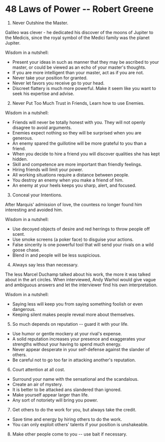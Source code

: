# 48 Laws of Power -- Robert Greene

1. Never Outshine the Master.

Galileo was clever - he dedicated his discover of the moons of Jupiter to the Medicis, since the royal symbol of the Medici family was the planet Jupiter.

Wisdom in a nutshell:

- Present your ideas in such as manner that they may be ascribed to your master, or could be viewed as an echo of your master's thoughts.
- If you are more intelligent than your master, act as if you are not.
- Never take your position for granted.
- Never let favors you receive go to your head.
- Discreet flattery is much more powerful. Make it seem like you want to seek his expertise and advise.

2. Never Put Too Much Trust in Friends, Learn how to use Enemies.

Wisdom in a nutshell:

- Friends will never be totally honest with you. They will not openly disagree to avoid arguments.
- Enemies expect nothing so they will be surprised when you are generous.
- An enemy spared the guillotine will be more grateful to you than a friend.
- When you decide to hire a friend you will discover qualities she has kept hidden.
- Skill and competence are more important than friendly feelings.
- Hiring friends will limit your power.
- All working situations require a distance between people.
- You destroy an enemy when you make a friend of him.
- An enemy at your heels keeps you sharp, alert, and focused.

3. Conceal your Intentions.

After Marquis' admission of love, the countess no longer found him interesting and avoided him.

Wisdom in a nutshell:

- Use decoyed objects of desire and red herrings to throw people off scent.
- Use smoke screens (a poker face) to disguise your actions.
- False sincerity is one powerful tool that will send your rivals on a wild goose chase.
- Blend in and people will be less suspicious.

 4. Always say less than necessary.

The less Marcel Duchamp talked about his work, the more it was talked about in the art circles. When interviewed, Andy Warhol would give vague and ambiguous answers and let the interviewer find his own interpretation.

Wisdom in a nutshell:

- Saying less will keep you from saying something foolish or even dangerous.
- Keeping silent makes people reveal more about themselves.

5. So much depends on reputation -- guard it with your life.

- Use humor or gentle mockery at your rival's expense.
- A solid reputation increases your presence and exaggerates your strengths without your having to spend much energy.
- Never appear desperate in your self-defense against the slander of others.
- Be careful not to go too far in attacking another's reputation.

6. Court attention at all cost.

- Surround your name with the sensational and the scandalous.
- Create an air of mystery.
- It is better to be attacked ans slandered than ignored.
- Make yourself appear larger than life.
- Any sort of notoriety will bring you power.

7. Get others to do the work for you, but always take the credit.

- Save time and energy by hiring others to do the work.
- You can only exploit others' talents if your position is unshakeable.

8. Make other people come to you -- use bait if necessary.


